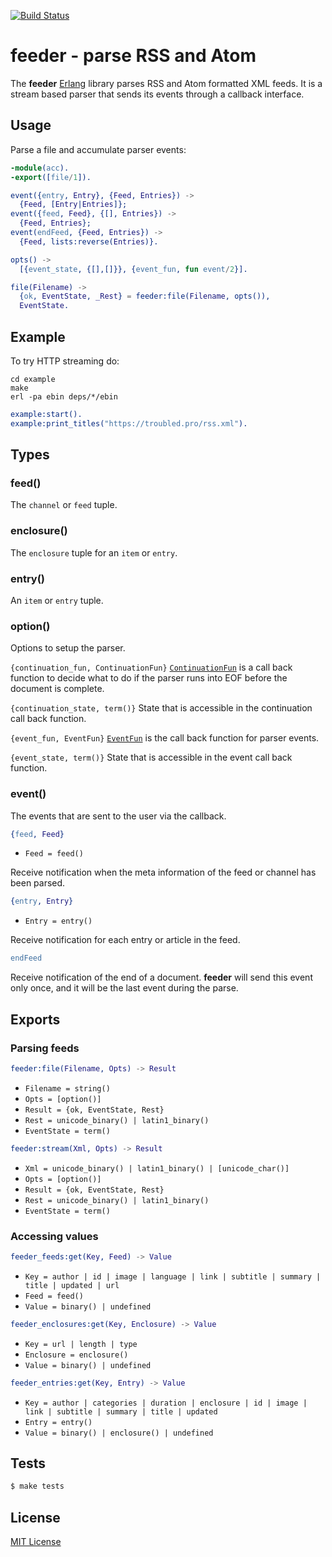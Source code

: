 [![Build Status](https://secure.travis-ci.org/michaelnisi/feeder.svg)](http://travis-ci.org/michaelnisi/feeder)

# feeder - parse RSS and Atom

The **feeder** [Erlang](http://www.erlang.org/) library parses RSS and Atom formatted XML feeds. It is a stream based parser that sends its events through a callback interface.

## Usage

Parse a file and accumulate parser events:

```erlang
-module(acc).
-export([file/1]).

event({entry, Entry}, {Feed, Entries}) ->
  {Feed, [Entry|Entries]};
event({feed, Feed}, {[], Entries}) ->
  {Feed, Entries};
event(endFeed, {Feed, Entries}) ->
  {Feed, lists:reverse(Entries)}.

opts() ->
  [{event_state, {[],[]}}, {event_fun, fun event/2}].

file(Filename) ->
  {ok, EventState, _Rest} = feeder:file(Filename, opts()),
  EventState.
```

## Example

To try HTTP streaming do:

```
cd example
make
erl -pa ebin deps/*/ebin
```

```erlang
example:start().
example:print_titles("https://troubled.pro/rss.xml").
```

## Types

### feed()

The `channel` or `feed` tuple.

### enclosure()

The `enclosure` tuple for an `item` or `entry`.

### entry()

An `item` or `entry` tuple.

### option()

Options to setup the parser.

`{continuation_fun, ContinuationFun}`
[`ContinuationFun`](http://www.erlang.org/doc/man/xmerl_sax_parser.html#ContinuationFun-1) is a call back function to decide what to do if the parser runs into EOF before the document is complete.

`{continuation_state, term()}`
State that is accessible in the continuation call back function.

`{event_fun, EventFun}`
[`EventFun`](http://www.erlang.org/doc/man/xmerl_sax_parser.html#EventFun-3) is the call back function for parser events.

`{event_state, term()}`
State that is accessible in the event call back function.

### event()

The events that are sent to the user via the callback.

```erlang
{feed, Feed}
```

- `Feed = feed()`

Receive notification when the meta information of the feed or channel has been parsed.

```erlang
{entry, Entry}
```

- `Entry = entry()`

Receive notification for each entry or article in the feed.

```erlang
endFeed
```

Receive notification of the end of a document. **feeder** will send this event only once, and it will be the last event during the parse.

## Exports

### Parsing feeds

```erlang
feeder:file(Filename, Opts) -> Result
```
- `Filename = string()`
- `Opts = [option()]`
- `Result = {ok, EventState, Rest}`
- `Rest = unicode_binary() | latin1_binary()`
- `EventState = term()`

```erlang
feeder:stream(Xml, Opts) -> Result
```
- `Xml = unicode_binary() | latin1_binary() | [unicode_char()]`
- `Opts = [option()]`
- `Result = {ok, EventState, Rest}`
- `Rest = unicode_binary() | latin1_binary()`
- `EventState = term()`

### Accessing values

```erlang
feeder_feeds:get(Key, Feed) -> Value
```
- `Key = author | id | image | language | link | subtitle | summary | title | updated | url`
- `Feed = feed()`
- `Value = binary() | undefined`

```erlang
feeder_enclosures:get(Key, Enclosure) -> Value
```
- `Key = url | length | type`
- `Enclosure = enclosure()`
- `Value = binary() | undefined`

```erlang
feeder_entries:get(Key, Entry) -> Value
```
- `Key = author | categories | duration | enclosure | id | image | link | subtitle | summary | title | updated`
- `Entry = entry()`
- `Value = binary() | enclosure() | undefined`

## Tests

```bash
$ make tests
```

## License

[MIT License](https://raw.github.com/michaelnisi/feeder/master/LICENSE)

